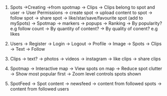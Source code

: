 1. Spots
    ->Creating
        ->from spotmap
    -> Clips
        -> Clips belong to spot and user
    -> User Permissions
        -> create spot
        -> upload content to spot
        -> follow spot
        -> share spot
        -> like/star/save/favourite spot (add to mySpots)
    -> Spotmap
        -> markers
        -> popups
    -> Ranking
        -> By popularity? e.g follow count
        -> By quantity of content?
        -> By quality of conent? e.g likes

2. Users
    -> Register
    -> Login
    -> Logout
    -> Profile
        -> Image
        -> Spots
        -> Clips
        -> Text
    -> Follow 

3. Clips
    -> text?
    -> photos
    -> videos
    -> instagram
    -> like clips
    -> share clips

3. Spotmap
    -> Interactive map
    -> View spots on map
        -> Reduce spot clutter
            -> Show most popular first
                -> Zoom level controls spots shown

4. SpotFeed
    -> Spot content
    -> newsfeed
        -> content from followed spots
        -> content from followed users
